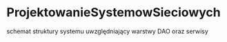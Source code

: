 # ProjektowanieSystemowSieciowych
schemat struktury systemu uwzględniający warstwy DAO oraz serwisy
